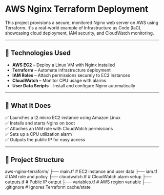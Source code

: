 # AWS Nginx Terraform Deployment

This project provisions a secure, monitored Nginx web server on AWS using Terraform. It's a real-world example of Infrastructure as Code (IaC), showcasing cloud deployment, IAM security, and CloudWatch monitoring.

---

## 🔧 Technologies Used

- **AWS EC2** – Deploy a Linux VM with Nginx installed
- **Terraform** – Automate infrastructure deployment
- **IAM Roles** – Attach permissions securely to EC2 instances
- **CloudWatch** – Monitor CPU usage with alarms
- **User Data Scripts** – Install and configure Nginx automatically

---

## 🚀 What It Does

✅ Launches a t2.micro EC2 instance using Amazon Linux  
✅ Installs and starts Nginx on boot  
✅ Attaches an IAM role with CloudWatch permissions  
✅ Sets up a CPU utilization alarm  
✅ Outputs the public IP for easy access

---

## 📁 Project Structure
aws-nginx-terraform/
├── main.tf # EC2 instance and user data
├── iam.tf # IAM role and policy
├── cloudwatch.tf # CloudWatch alarm setup
├── outputs.tf # Public IP output
├── variables.tf # AWS region variable
├── .gitignore # Ignores Terraform cache/state

